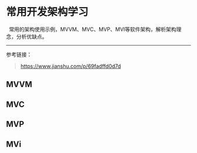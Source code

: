 # **常用开发架构学习**

&nbsp;&nbsp;常用的架构使用示例，MVVM、MVC、MVP、MVI等软件架构，解析架构理念，分析优缺点。

---

参考链接：

> https://www.jianshu.com/p/69fadffd0d7d

## MVVM

## MVC

## MVP

## MVi
